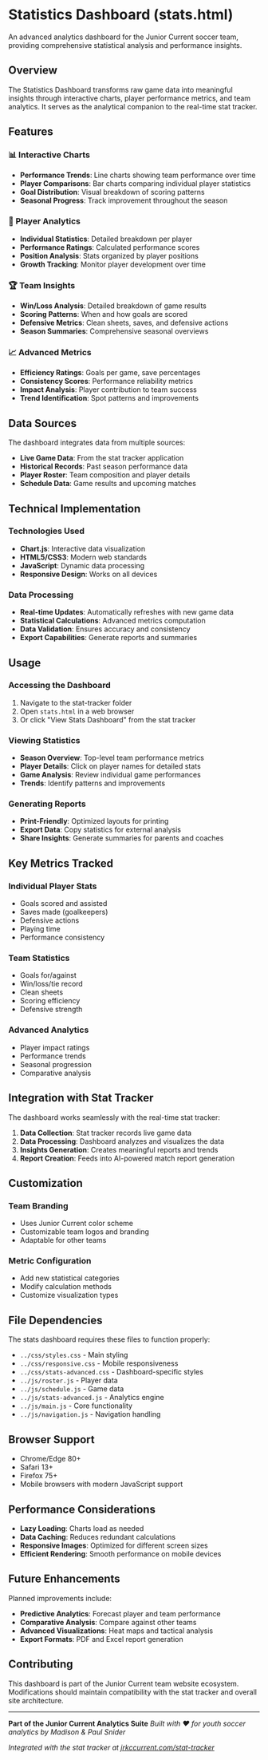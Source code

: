 # Statistics Dashboard (stats.html)

An advanced analytics dashboard for the Junior Current soccer team, providing comprehensive statistical analysis and performance insights.

## Overview

The Statistics Dashboard transforms raw game data into meaningful insights through interactive charts, player performance metrics, and team analytics. It serves as the analytical companion to the real-time stat tracker.

## Features

### 📊 Interactive Charts
- **Performance Trends**: Line charts showing team performance over time
- **Player Comparisons**: Bar charts comparing individual player statistics
- **Goal Distribution**: Visual breakdown of scoring patterns
- **Seasonal Progress**: Track improvement throughout the season

### 👤 Player Analytics
- **Individual Statistics**: Detailed breakdown per player
- **Performance Ratings**: Calculated performance scores
- **Position Analysis**: Stats organized by player positions
- **Growth Tracking**: Monitor player development over time

### 🏆 Team Insights
- **Win/Loss Analysis**: Detailed breakdown of game results
- **Scoring Patterns**: When and how goals are scored
- **Defensive Metrics**: Clean sheets, saves, and defensive actions
- **Season Summaries**: Comprehensive seasonal overviews

### 📈 Advanced Metrics
- **Efficiency Ratings**: Goals per game, save percentages
- **Consistency Scores**: Performance reliability metrics
- **Impact Analysis**: Player contribution to team success
- **Trend Identification**: Spot patterns and improvements

## Data Sources

The dashboard integrates data from multiple sources:
- **Live Game Data**: From the stat tracker application
- **Historical Records**: Past season performance data
- **Player Roster**: Team composition and player details
- **Schedule Data**: Game results and upcoming matches

## Technical Implementation

### Technologies Used
- **Chart.js**: Interactive data visualization
- **HTML5/CSS3**: Modern web standards
- **JavaScript**: Dynamic data processing
- **Responsive Design**: Works on all devices

### Data Processing
- **Real-time Updates**: Automatically refreshes with new game data
- **Statistical Calculations**: Advanced metrics computation
- **Data Validation**: Ensures accuracy and consistency
- **Export Capabilities**: Generate reports and summaries

## Usage

### Accessing the Dashboard
1. Navigate to the stat-tracker folder
2. Open `stats.html` in a web browser
3. Or click "View Stats Dashboard" from the stat tracker

### Viewing Statistics
- **Season Overview**: Top-level team performance metrics
- **Player Details**: Click on player names for detailed stats
- **Game Analysis**: Review individual game performances
- **Trends**: Identify patterns and improvements

### Generating Reports
- **Print-Friendly**: Optimized layouts for printing
- **Export Data**: Copy statistics for external analysis
- **Share Insights**: Generate summaries for parents and coaches

## Key Metrics Tracked

### Individual Player Stats
- Goals scored and assisted
- Saves made (goalkeepers)
- Defensive actions
- Playing time
- Performance consistency

### Team Statistics
- Goals for/against
- Win/loss/tie record
- Clean sheets
- Scoring efficiency
- Defensive strength

### Advanced Analytics
- Player impact ratings
- Performance trends
- Seasonal progression
- Comparative analysis

## Integration with Stat Tracker

The dashboard works seamlessly with the real-time stat tracker:

1. **Data Collection**: Stat tracker records live game data
2. **Data Processing**: Dashboard analyzes and visualizes the data
3. **Insights Generation**: Creates meaningful reports and trends
4. **Report Creation**: Feeds into AI-powered match report generation

## Customization

### Team Branding
- Uses Junior Current color scheme
- Customizable team logos and branding
- Adaptable for other teams

### Metric Configuration
- Add new statistical categories
- Modify calculation methods
- Customize visualization types

## File Dependencies

The stats dashboard requires these files to function properly:
- `../css/styles.css` - Main styling
- `../css/responsive.css` - Mobile responsiveness
- `../css/stats-advanced.css` - Dashboard-specific styles
- `../js/roster.js` - Player data
- `../js/schedule.js` - Game data
- `../js/stats-advanced.js` - Analytics engine
- `../js/main.js` - Core functionality
- `../js/navigation.js` - Navigation handling

## Browser Support

- Chrome/Edge 80+
- Safari 13+
- Firefox 75+
- Mobile browsers with modern JavaScript support

## Performance Considerations

- **Lazy Loading**: Charts load as needed
- **Data Caching**: Reduces redundant calculations
- **Responsive Images**: Optimized for different screen sizes
- **Efficient Rendering**: Smooth performance on mobile devices

## Future Enhancements

Planned improvements include:
- **Predictive Analytics**: Forecast player and team performance
- **Comparative Analysis**: Compare against other teams
- **Advanced Visualizations**: Heat maps and tactical analysis
- **Export Formats**: PDF and Excel report generation

## Contributing

This dashboard is part of the Junior Current team website ecosystem. Modifications should maintain compatibility with the stat tracker and overall site architecture.

---

**Part of the Junior Current Analytics Suite**
*Built with ❤️ for youth soccer analytics by Madison & Paul Snider*

*Integrated with the stat tracker at [jrkccurrent.com/stat-tracker](https://jrkccurrent.com/stat-tracker)*
